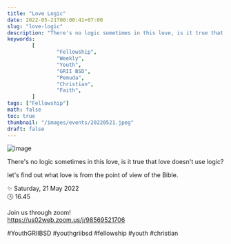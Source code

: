 ```yaml
---
title: "Love Logic"
date: 2022-05-21T00:00:41+07:00
slug: "love-logic"
description: "There's no logic sometimes in this love, is it true that love doesn't use logic?"
keywords:
        [
                "Fellowship",
                "Weekly",
                "Youth",
                "GRII BSD",
                "Pemuda",
                "Christian",
                "Faith",
        ]
tags: ["Fellowship"]
math: false
toc: true
thumbnail: "/images/events/20220521.jpeg"
draft: false
---
```


![image](/images/events/20220521.jpeg)

There's no logic sometimes in this love, is it true that love doesn't use logic?

let's find out what love is from the point of view of the Bible.

✨ Saturday, 21 May 2022\
🕓 16.45

Join us through zoom!\
https://us02web.zoom.us/j/98569521706

#YouthGRIIBSD #youthgriibsd #fellowship #youth #christian
